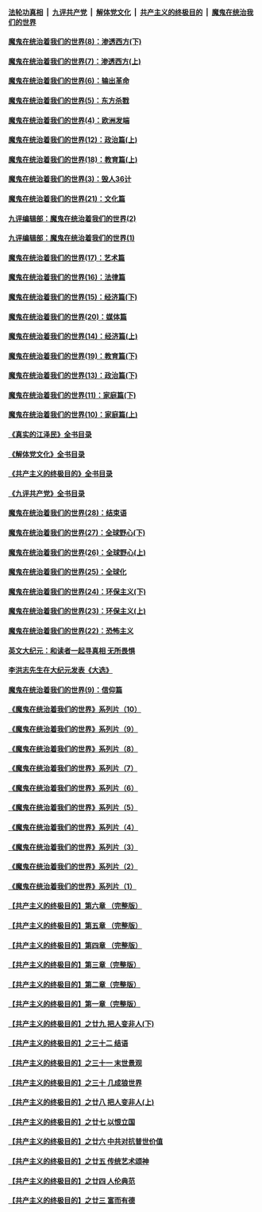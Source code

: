 ####  [法轮功真相](../../../../basic/blob/master/README.md?t=10292231) &nbsp;|&nbsp; [九评共产党](../../../../9ping.md/blob/master/README.md?t=10292231) &nbsp;|&nbsp; [解体党文化](../../../../jtdwh.md/blob/master/README.md?t=10292231)  &nbsp;|&nbsp; [共产主义的终极目的](../../../../gczydzjmd.md/blob/master/README.md?t=10292231) &nbsp;|&nbsp; [魔鬼在统治我们的世界](../../../../mgztzwmdsj.md/blob/master/README.md?t=10292231) 

#### [魔鬼在统治着我们的世界(8)：渗透西方(下)](../pages/nsc422/n10429603.md?t=10292231) 

#### [魔鬼在统治着我们的世界(7)：渗透西方(上)](../pages/nsc422/n10426013.md?t=10292231) 

#### [魔鬼在统治着我们的世界(6)：输出革命](../pages/nsc422/n10421536.md?t=10292231) 

#### [魔鬼在统治着我们的世界(5)：东方杀戮](../pages/nsc422/n10417707.md?t=10292231) 

#### [魔鬼在统治着我们的世界(4)：欧洲发端](../pages/nsc422/n10414890.md?t=10292231) 

#### [魔鬼在统治着我们的世界(12)：政治篇(上)](../pages/nsc422/n10444576.md?t=10292231) 

#### [魔鬼在统治着我们的世界(18)：教育篇(上)](../pages/nsc422/n10526970.md?t=10292231) 

#### [魔鬼在统治着我们的世界(3)：毁人36计](../pages/nsc422/n10411583.md?t=10292231) 

#### [魔鬼在统治着我们的世界(21)：文化篇](../pages/nsc422/n10597706.md?t=10292231) 

#### [九评编辑部：魔鬼在统治着我们的世界(2)](../pages/nsc422/n10410036.md?t=10292231) 

#### [九评编辑部：魔鬼在统治着我们的世界(1)](../pages/nsc422/n10406825.md?t=10292231) 

#### [魔鬼在统治着我们的世界(17)：艺术篇](../pages/nsc422/n10499093.md?t=10292231) 

#### [魔鬼在统治着我们的世界(16)：法律篇](../pages/nsc422/n10485969.md?t=10292231) 

#### [魔鬼在统治着我们的世界(15)：经济篇(下)](../pages/nsc422/n10469975.md?t=10292231) 

#### [魔鬼在统治着我们的世界(20)：媒体篇](../pages/nsc422/n10586579.md?t=10292231) 

#### [魔鬼在统治着我们的世界(14)：经济篇(上)](../pages/nsc422/n10457370.md?t=10292231) 

#### [魔鬼在统治着我们的世界(19)：教育篇(下)](../pages/nsc422/n10564808.md?t=10292231) 

#### [魔鬼在统治着我们的世界(13)：政治篇(下)](../pages/nsc422/n10448270.md?t=10292231) 

#### [魔鬼在统治着我们的世界(11)：家庭篇(下)](../pages/nsc422/n10440961.md?t=10292231) 

#### [魔鬼在统治着我们的世界(10)：家庭篇(上)](../pages/nsc422/n10435448.md?t=10292231) 

#### [《真实的江泽民》全书目录](../pages/nsc422/n13721399.md?t=10292231) 

#### [《解体党文化》全书目录](../pages/nsc422/n13721157.md?t=10292231) 

#### [《共产主义的终极目的》全书目录](../pages/nsc422/n13721048.md?t=10292231) 

#### [《九评共产党》全书目录](../pages/nsc422/n13708085.md?t=10292231) 

#### [魔鬼在统治着我们的世界(28)：结束语](../pages/nsc422/n10936246.md?t=10292231) 

#### [魔鬼在统治着我们的世界(27)：全球野心(下)](../pages/nsc422/n10928319.md?t=10292231) 

#### [魔鬼在统治着我们的世界(26)：全球野心(上)](../pages/nsc422/n10900318.md?t=10292231) 

#### [魔鬼在统治着我们的世界(25)：全球化](../pages/nsc422/n10788205.md?t=10292231) 

#### [魔鬼在统治着我们的世界(24)：环保主义(下)](../pages/nsc422/n10695307.md?t=10292231) 

#### [魔鬼在统治着我们的世界(23)：环保主义(上)](../pages/nsc422/n10688613.md?t=10292231) 

#### [魔鬼在统治着我们的世界(22)：恐怖主义](../pages/nsc422/n10614727.md?t=10292231) 

#### [英文大纪元：和读者一起寻真相 无所畏惧](../pages/nsc422/n12542027.md?t=10292231) 

#### [李洪志先生在大纪元发表《大选》](../pages/nsc422/n12534746.md?t=10292231) 

#### [魔鬼在统治着我们的世界(9)：信仰篇](../pages/nsc422/n10432159.md?t=10292231) 

#### [《魔鬼在统治着我们的世界》系列片（10）](../pages/nsc422/n12292670.md?t=10292231) 

#### [《魔鬼在统治着我们的世界》系列片（9）](../pages/nsc422/n12290859.md?t=10292231) 

#### [《魔鬼在统治着我们的世界》系列片（8）](../pages/nsc422/n12287445.md?t=10292231) 

#### [《魔鬼在统治着我们的世界》系列片（7）](../pages/nsc422/n12283425.md?t=10292231) 

#### [《魔鬼在统治着我们的世界》系列片（6）](../pages/nsc422/n12282314.md?t=10292231) 

#### [《魔鬼在统治着我们的世界》系列片（5）](../pages/nsc422/n12281419.md?t=10292231) 

#### [《魔鬼在统治着我们的世界》系列片（4）](../pages/nsc422/n12274024.md?t=10292231) 

#### [《魔鬼在统治着我们的世界》系列片（3）](../pages/nsc422/n12271322.md?t=10292231) 

#### [《魔鬼在统治着我们的世界》系列片（2）](../pages/nsc422/n12269049.md?t=10292231) 

#### [《魔鬼在统治着我们的世界》系列片（1）](../pages/nsc422/n12267575.md?t=10292231) 

#### [【共产主义的终极目的】第六章 （完整版）](../pages/nsc422/n11428913.md?t=10292231) 

#### [【共产主义的终极目的】第五章 （完整版）](../pages/nsc422/n11428912.md?t=10292231) 

#### [【共产主义的终极目的】第四章 （完整版）](../pages/nsc422/n11428907.md?t=10292231) 

#### [【共产主义的终极目的】第三章（完整版）](../pages/nsc422/n11428848.md?t=10292231) 

#### [【共产主义的终极目的】第二章（完整版）](../pages/nsc422/n11428831.md?t=10292231) 

#### [【共产主义的终极目的】第一章（完整版）](../pages/nsc422/n11417651.md?t=10292231) 

#### [【共产主义的终极目的】之廿九 把人变非人(下)](../pages/nsc422/n11344140.md?t=10292231) 

#### [【共产主义的终极目的】之三十二 结语](../pages/nsc422/n11360535.md?t=10292231) 

#### [【共产主义的终极目的】之三十一 末世景观](../pages/nsc422/n11351129.md?t=10292231) 

#### [【共产主义的终极目的】之三十 几成狼世界](../pages/nsc422/n11348280.md?t=10292231) 

#### [【共产主义的终极目的】之廿八 把人变非人(上)](../pages/nsc422/n11340492.md?t=10292231) 

#### [【共产主义的终极目的】之廿七 以恨立国](../pages/nsc422/n11336944.md?t=10292231) 

#### [【共产主义的终极目的】之廿六 中共对抗普世价值](../pages/nsc422/n11324785.md?t=10292231) 

#### [【共产主义的终极目的】之廿五 传统艺术颂神](../pages/nsc422/n11296396.md?t=10292231) 

#### [【共产主义的终极目的】之廿四 人伦典范](../pages/nsc422/n11296397.md?t=10292231) 

#### [【共产主义的终极目的】之廿三 富而有德](../pages/nsc422/n11283598.md?t=10292231) 

